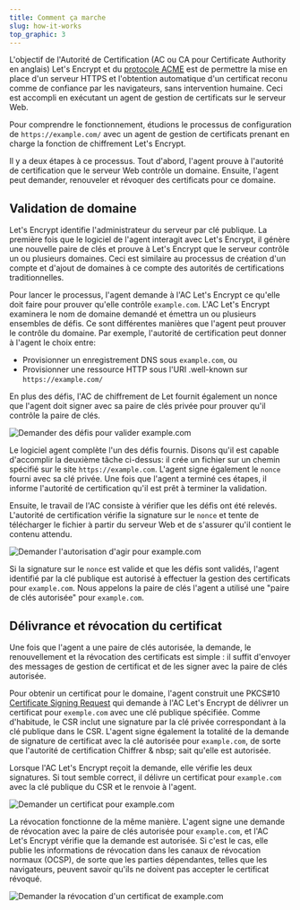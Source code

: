 ```yaml
---
title: Comment ça marche
slug: how-it-works
top_graphic: 3
---
```


L'objectif de l'Autorité de Certification (AC ou CA pour Certificate Authority en anglais) Let's&nbsp;Encrypt et du [protocole ACME](https://ietf-wg-acme.github.io/acme/) est de permettre la mise en place d'un serveur HTTPS et l'obtention automatique d'un certificat reconu comme  de confiance par les navigateurs, sans intervention humaine. Ceci est accompli en exécutant un agent de gestion de certificats sur le serveur Web.

Pour comprendre le fonctionnement, étudions le processus de configuration de `https://example.com/` avec un agent de gestion de certificats prenant en charge la fonction de chiffrement Let's&nbsp;Encrypt.

Il y a deux étapes à ce processus. Tout d'abord, l'agent prouve à l'autorité de certification que le serveur Web contrôle un domaine. Ensuite, l'agent peut demander, renouveler et révoquer des certificats pour ce domaine.

## Validation de domaine

Let's&nbsp;Encrypt identifie l'administrateur du serveur par clé publique. La première fois que le logiciel de l'agent interagit avec Let's&nbsp;Encrypt, il génère une nouvelle paire de clés et prouve à Let's&nbsp;Encrypt que le serveur contrôle un ou plusieurs domaines. Ceci est similaire au processus de création d'un compte et d'ajout de domaines à ce compte des autorités de certifications traditionnelles.

Pour lancer le processus, l'agent demande à l'AC Let's Encrypt ce qu'elle doit faire pour prouver qu'elle contrôle `example.com`. L'AC Let's Encrypt examinera le nom de domaine demandé et émettra un ou plusieurs ensembles de défis. Ce sont différentes manières que l'agent peut prouver le contrôle du domaine. Par exemple, l'autorité de certification peut donner à l'agent le choix entre:

* Provisionner un enregistrement DNS sous `example.com`, ou
* Provisionner une ressource HTTP sous l'URI .well-known sur `https://example.com/`

En plus des défis, l'AC de chiffrement de Let fournit également un nonce que l'agent doit signer avec sa paire de clés privée pour prouver qu'il contrôle la paire de clés.

<div class="howitworks-figure">
<img alt="Demander des défis pour valider example.com"
     src="/images/howitworks_challenge.png"/>
</div>

Le logiciel agent complète l'un des défis fournis. Disons qu'il est capable d'accomplir la deuxième tâche ci-dessus: il crée un fichier sur un chemin spécifié sur le site `https://example.com`. L'agent signe également le `nonce` fourni avec sa clé privée. Une fois que l'agent a terminé ces étapes, il informe l'autorité de certification qu'il est prêt à terminer la validation.

Ensuite, le travail de l'AC consiste à vérifier que les défis ont été relevés. L'autorité de certification vérifie la signature sur le `nonce` et tente de télécharger le fichier à partir du serveur Web et de s'assurer qu'il contient le contenu attendu.

<div class="howitworks-figure">
<img alt="Demander l'autorisation d'agir pour example.com"
     src="/images/howitworks_authorization.png"/>
</div>

Si la signature sur le `nonce` est valide et que les défis sont validés, l'agent identifié par la clé publique est autorisé à effectuer la gestion des certificats pour `example.com`. Nous appelons la paire de clés l'agent a utilisé une "paire de clés autorisée" pour `example.com`.

## Délivrance et révocation du certificat

Une fois que l'agent a une paire de clés autorisée, la demande, le renouvellement et la révocation des certificats est simple : il suffit d'envoyer des messages de gestion de certificat et de les signer avec la paire de clés autorisée.

Pour obtenir un certificat pour le domaine, l'agent construit une PKCS#10 [Certificate Signing Request](https://tools.ietf.org/html/rfc2986) qui demande à l'AC Let's&nbsp;Encrypt de délivrer un certificat pour `exemple.com` avec une clé publique spécifiée. Comme d'habitude, le CSR inclut une signature par la clé privée correspondant à la clé publique dans le CSR. L'agent signe également la totalité de la demande de signature de certificat avec la clé autorisée pour `example.com`, de sorte que l'autorité de certification Chiffrer & nbsp; sait qu'elle est autorisée.

Lorsque l'AC Let's&nbsp;Encrypt reçoit la demande, elle vérifie les deux signatures. Si tout semble correct, il délivre un certificat pour `example.com` avec la clé publique du CSR et le renvoie à l'agent.

<div class="howitworks-figure">
<img alt="Demander un certificat pour example.com"
     src="/images/howitworks_certificate.png"/>
</div>

La révocation fonctionne de la même manière. L'agent signe une demande de révocation avec la paire de clés autorisée pour `example.com`, et l'AC Let's&nbsp;Encrypt vérifie que la demande est autorisée. Si c'est le cas, elle publie les informations de révocation dans les canaux de révocation normaux (OCSP), de sorte que les parties dépendantes, telles que les navigateurs, peuvent savoir qu'ils ne doivent pas accepter le certificat révoqué.

<div class="howitworks-figure">
<img alt="Demander la révocation d'un certificat de example.com"
     src="/images/howitworks_revocation.png"/>
</div>

